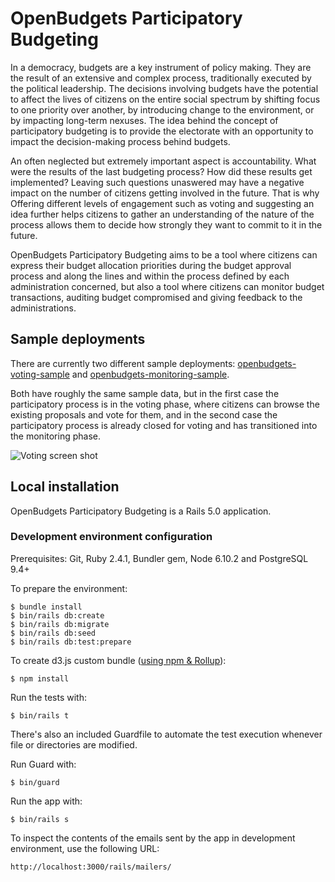 # OpenBudgets Participatory Budgeting

In a democracy, budgets are a key instrument of policy making. They are the result of an extensive and complex process,
traditionally executed by the political leadership. The decisions involving budgets have the potential to affect the
lives of citizens on the entire social spectrum by shifting focus to one priority over another, by introducing change
to the environment, or by impacting long-term nexuses. The idea behind the concept of participatory budgeting is to
provide the electorate with an opportunity to impact the decision-making process behind budgets.

An often neglected but extremely important aspect is accountability. What were the results of the last budgeting
process? How did these results get implemented? Leaving such questions unaswered may have a negative impact on the
number of citizens getting involved in the future. That is why Offering different levels of engagement such as voting
and suggesting an idea further helps citizens to gather an understanding of the nature of the process allows them to
decide how strongly they want to commit to it in the future.

OpenBudgets Participatory Budgeting aims to be a tool where citizens can express their budget allocation priorities
during the budget approval process and along the lines and within the process defined by each administration concerned,
but also a tool where citizens can monitor budget transactions, auditing budget compromised and giving feedback to
the administrations.

## Sample deployments

There are currently two different sample deployments: [openbudgets-voting-sample](http://openbudgets-voting-sample.herokuapp.com/)
and [openbudgets-monitoring-sample](http://openbudgets-monitoring-sample.herokuapp.com/).

Both have roughly the same sample data, but in the first case the participatory process is in the voting phase, where
citizens can browse the existing proposals and vote for them, and in the second case the participatory process is already
closed for voting and has transitioned into the monitoring phase.

![Voting screen shot](https://cloud.githubusercontent.com/assets/577074/19088006/8c982e66-8a74-11e6-9814-bc1ee861f011.png)

## Local installation

OpenBudgets Participatory Budgeting is a Rails 5.0 application.

### Development environment configuration

Prerequisites: Git, Ruby 2.4.1, Bundler gem, Node 6.10.2 and PostgreSQL 9.4+

To prepare the environment:
```
$ bundle install
$ bin/rails db:create
$ bin/rails db:migrate
$ bin/rails db:seed
$ bin/rails db:test:prepare
```

To create d3.js custom bundle ([using npm & Rollup](https://bl.ocks.org/mbostock/bb09af4c39c79cffcde4)):
```
$ npm install
```

Run the tests with:
```
$ bin/rails t
```

There's also an included Guardfile to automate the test execution whenever file or directories
are modified.

Run Guard with:
```
$ bin/guard
```

Run the app with:
```
$ bin/rails s
```

To inspect the contents of the emails sent by the app in development environment, use the following URL:
```
http://localhost:3000/rails/mailers/
```
